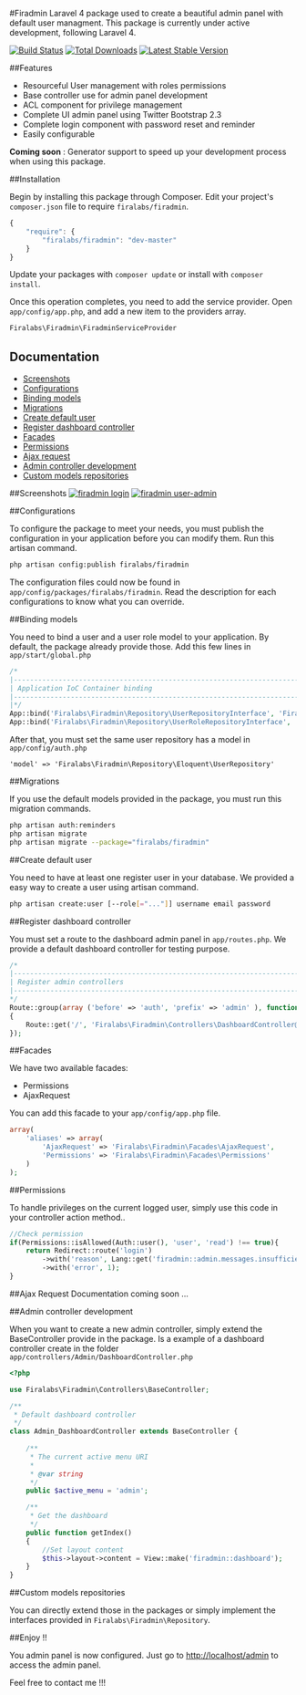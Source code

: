 #Firadmin
Laravel 4 package used to create a beautiful admin panel with default user managment. This package is currently under active development, following Laravel 4.

[![Build Status](https://travis-ci.org/firalabs/firadmin.png)](https://travis-ci.org/firalabs/firadmin)
[![Total Downloads](https://poser.pugx.org/firalabs/firadmin/downloads.png)](https://packagist.org/packages/firalabs/firadmin)
[![Latest Stable Version](https://poser.pugx.org/firalabs/firadmin/v/stable.png)](https://packagist.org/packages/firalabs/firadmin)

##Features
* Resourceful User management with roles permissions
* Base controller use for admin panel development
* ACL component for privilege management
* Complete UI admin panel using Twitter Bootstrap 2.3
* Complete login component with password reset and reminder
* Easily configurable

**Coming soon** :  Generator support to speed up your development process when using this package.

##Installation

Begin by installing this package through Composer. Edit your project's `composer.json` file to require `firalabs/firadmin`.

```javascript
{
    "require": {
        "firalabs/firadmin": "dev-master"
    }
}
```

Update your packages with `composer update` or install with `composer install`.

Once this operation completes, you need to add the service provider. Open `app/config/app.php`, and add a new item to the providers array.

```php
Firalabs\Firadmin\FiradminServiceProvider
```


## Documentation

* [Screenshots](#screenshots)
* [Configurations](#configurations)
* [Binding models](#binding-models)
* [Migrations](#migrations)
* [Create default user](#create-default-user)
* [Register dashboard controller](#register-dashboard-controller)
* [Facades](#facades)
* [Permissions](#permissions)
* [Ajax request](#ajax-request)
* [Admin controller development](#admin-controller-development)
* [Custom models repositories](#custom-models-repositories)

##Screenshots
[![firadmin login](https://github.com/altercation/solarized/raw/master/screenshots/login.png)](#screenshots-login)
[![firadmin user-admin](https://github.com/altercation/solarized/raw/master/screenshots/user-admin.png)](#screenshots-user-admin)

##Configurations

To configure the package to meet your needs, you must publish the configuration in your application before you can modify them. Run this artisan command.

```bash
php artisan config:publish firalabs/firadmin
```

The configuration files could now be found in `app/config/packages/firalabs/firadmin`. Read the description for each configurations to know what you can override.

##Binding models

You need to bind a user and a user role model to your application. By default, the package already provide those. Add this few lines in `app/start/global.php`

```php
/*
|--------------------------------------------------------------------------
| Application IoC Container binding
|--------------------------------------------------------------------------
|*/
App::bind('Firalabs\Firadmin\Repository\UserRepositoryInterface', 'Firalabs\Firadmin\Repository\Eloquent\UserRepository'); //User model
App::bind('Firalabs\Firadmin\Repository\UserRoleRepositoryInterface', 'Firalabs\Firadmin\Repository\Eloquent\UserRoleRepository'); //User role model
```

After that, you must set the same user repository has a model in `app/config/auth.php`

```
'model' => 'Firalabs\Firadmin\Repository\Eloquent\UserRepository'
```

##Migrations

If you use the default models provided in the package, you must run this migration commands.

```bash
php artisan auth:reminders
php artisan migrate
php artisan migrate --package="firalabs/firadmin"
```

##Create default user

You need to have at least one register user in your database. We provided a easy way to create a user using artisan command.

```bash
php artisan create:user [--role[="..."]] username email password
```

##Register dashboard controller

You must set a route to the dashboard admin panel in `app/routes.php`. We provide a default dashboard controller for testing purpose.

```php
/*
|--------------------------------------------------------------------------
| Register admin controllers
|--------------------------------------------------------------------------
*/
Route::group(array ('before' => 'auth', 'prefix' => 'admin' ), function ()
{	
	Route::get('/', 'Firalabs\Firadmin\Controllers\DashboardController@getIndex');
});
```

##Facades

We have two available facades:
* Permissions
* AjaxRequest

You can add this facade to your ```app/config/app.php``` file.

```php
array(
	'aliases' => array(
		'AjaxRequest' => 'Firalabs\Firadmin\Facades\AjaxRequest',
		'Permissions' => 'Firalabs\Firadmin\Facades\Permissions'
	)
);
```

##Permissions

To handle privileges on the current logged user, simply use this code in your controller action method..

```php
//Check permission
if(Permissions::isAllowed(Auth::user(), 'user', 'read') !== true){
	return Redirect::route('login')
		->with('reason', Lang::get('firadmin::admin.messages.insufficient-permission') . '<br>')
		->with('error', 1);
}
```

##Ajax Request
Documentation coming soon ...

##Admin controller development

When you want to create a new admin controller, simply extend the BaseController provide in the package. Is a example of a dashboard controller create in the folder `app/controllers/Admin/DashboardController.php` 

```php
<?php

use Firalabs\Firadmin\Controllers\BaseController;

/**
 * Default dashboard controller
 */
class Admin_DashboardController extends BaseController {
    
	/**
	 * The current active menu URI
	 * 
	 * @var string
	 */
	public $active_menu = 'admin';

	/**
	 * Get the dashboard
	 */
	public function getIndex()
	{
		//Set layout content
		$this->layout->content = View::make('firadmin::dashboard');
	}
}
```

##Custom models repositories

You can directly extend those in the packages or simply implement the interfaces provided in ```Firalabs\Firadmin\Repository```.

##Enjoy !!

You admin panel is now configured. Just go to [http://localhost/admin](http://localhost/admin) to access the admin panel.

Feel free to contact me !!!